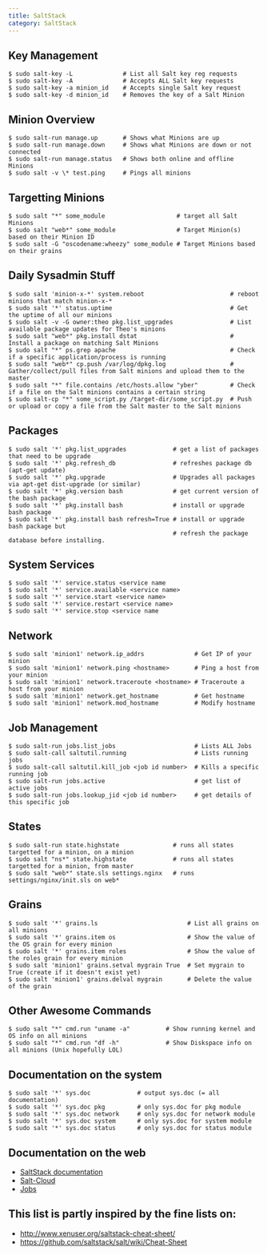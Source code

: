 ```yaml
---
title: SaltStack
category: SaltStack
---
```


## Key Management

    $ sudo salt-key -L              # List all Salt key reg requests
    $ sudo salt-key -A              # Accepts ALL Salt key requests
    $ sudo salt-key -a minion_id    # Accepts single Salt key request
    $ sudo salt-key -d minion_id    # Removes the key of a Salt Minion

## Minion Overview

    $ sudo salt-run manage.up       # Shows what Minions are up
    $ sudo salt-run manage.down     # Shows what Minions are down or not connected
    $ sudo salt-run manage.status   # Shows both online and offline Minions
    $ sudo salt -v \* test.ping     # Pings all minions

## Targetting Minions

    $ sudo salt "*" some_module                    # target all Salt Minions
    $ sudo salt "web*" some_module                 # Target Minion(s) based on their Minion ID
    $ sudo salt -G "oscodename:wheezy" some_module # Target Minions based on their grains

## Daily Sysadmin Stuff

    $ sudo salt 'minion-x-*' system.reboot                        # reboot minions that match minion-x-*
    $ sudo salt '*' status.uptime                                 # Get the uptime of all our minions
    $ sudo salt -v -G owner:theo pkg.list_upgrades                # List available package updates for Theo's minions
    $ sudo salt "web*" pkg.install dstat                          # Install a package on matching Salt Minions
    $ sudo salt "*" ps.grep apache                                # Check if a specific application/process is running
    $ sudo salt "web*" cp.push /var/log/dpkg.log                  # Gather/collect/pull files from Salt minions and upload them to the master
    $ sudo salt "*" file.contains /etc/hosts.allow "yber"         # Check if a file on the Salt minions contains a certain string
    $ sudo salt-cp "*" some_script.py /target-dir/some_script.py  # Push or upload or copy a file from the Salt master to the Salt minions

## Packages

    $ sudo salt '*' pkg.list_upgrades             # get a list of packages that need to be upgrade
    $ sudo salt '*' pkg.refresh_db                # refreshes package db (apt-get update)
    $ sudo salt '*' pkg.upgrade                   # Upgrades all packages via apt-get dist-upgrade (or similar)
    $ sudo salt '*' pkg.version bash              # get current version of the bash package
    $ sudo salt '*' pkg.install bash              # install or upgrade bash package
    $ sudo salt '*' pkg.install bash refresh=True # install or upgrade bash package but
                                                  # refresh the package database before installing.

## System Services

    $ sudo salt '*' service.status <service name
    $ sudo salt '*' service.available <service name>
    $ sudo salt '*' service.start <service name>
    $ sudo salt '*' service.restart <service name>
    $ sudo salt '*' service.stop <service name

## Network

    $ sudo salt 'minion1' network.ip_addrs              # Get IP of your minion
    $ sudo salt 'minion1' network.ping <hostname>       # Ping a host from your minion
    $ sudo salt 'minion1' network.traceroute <hostname> # Traceroute a host from your minion
    $ sudo salt 'minion1' network.get_hostname          # Get hostname
    $ sudo salt 'minion1' network.mod_hostname          # Modify hostname

## Job Management

    $ sudo salt-run jobs.list_jobs                      # Lists ALL Jobs
    $ sudo salt-call saltutil.running                   # Lists running jobs
    $ sudo salt-call saltutil.kill_job <job id number>  # Kills a specific running job
    $ sudo salt-run jobs.active                         # get list of active jobs
    $ sudo salt-run jobs.lookup_jid <job id number>     # get details of this specific job

## States

    $ sudo salt-run state.highstate               # runs all states targetted for a minion, on a minion
    $ sudo salt "ns*" state.highstate             # runs all states targetted for a minion, from master
    $ sudo salt "web*" state.sls settings.nginx   # runs settings/nginx/init.sls on web*

## Grains

    $ sudo salt '*' grains.ls                         # List all grains on all minions
    $ sudo salt '*' grains.item os                    # Show the value of the OS grain for every minion
    $ sudo salt '*' grains.item roles                 # Show the value of the roles grain for every minion
    $ sudo salt 'minion1' grains.setval mygrain True  # Set mygrain to True (create if it doesn't exist yet)
    $ sudo salt 'minion1' grains.delval mygrain       # Delete the value of the grain

## Other Awesome Commands

    $ sudo salt "*" cmd.run "uname -a"          # Show running kernel and OS info on all minions
    $ sudo salt "*" cmd.run "df -h"             # Show Diskspace info on all minions (Unix hopefully LOL)

## Documentation on the system
    $ sudo salt '*' sys.doc             # output sys.doc (= all documentation)
    $ sudo salt '*' sys.doc pkg         # only sys.doc for pkg module
    $ sudo salt '*' sys.doc network     # only sys.doc for network module
    $ sudo salt '*' sys.doc system      # only sys.doc for system module
    $ sudo salt '*' sys.doc status      # only sys.doc for status module

## Documentation on the web
  * [SaltStack documentation](http://docs.saltstack.com/en/latest/)
  * [Salt-Cloud](http://docs.saltstack.com/en/latest/topics/cloud/)
  * [Jobs](http://docs.saltstack.com/en/latest/topics/jobs/)

## This list is partly inspired by the fine lists on:
  * http://www.xenuser.org/saltstack-cheat-sheet/
  * https://github.com/saltstack/salt/wiki/Cheat-Sheet

